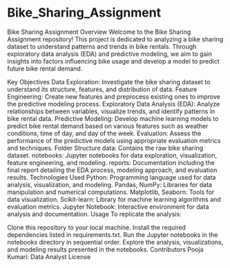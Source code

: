 # Bike_Sharing_Assignment
Bike Sharing Assignment
Overview
Welcome to the Bike Sharing Assignment repository! This project is dedicated to analyzing a bike sharing dataset to understand patterns and trends in bike rentals. Through exploratory data analysis (EDA) and predictive modeling, we aim to gain insights into factors influencing bike usage and develop a model to predict future bike rental demand.

Key Objectives
Data Exploration: Investigate the bike sharing dataset to understand its structure, features, and distribution of data.
Feature Engineering: Create new features and preprocess existing ones to improve the predictive modeling process.
Exploratory Data Analysis (EDA): Analyze relationships between variables, visualize trends, and identify patterns in bike rental data.
Predictive Modeling: Develop machine learning models to predict bike rental demand based on various features such as weather conditions, time of day, and day of the week.
Evaluation: Assess the performance of the predictive models using appropriate evaluation metrics and techniques.
Folder Structure
data: Contains the raw bike sharing dataset.
notebooks: Jupyter notebooks for data exploration, visualization, feature engineering, and modeling.
reports: Documentation including the final report detailing the EDA process, modeling approach, and evaluation results.
Technologies Used
Python: Programming language used for data analysis, visualization, and modeling.
Pandas, NumPy: Libraries for data manipulation and numerical computations.
Matplotlib, Seaborn: Tools for data visualization.
Scikit-learn: Library for machine learning algorithms and evaluation metrics.
Jupyter Notebook: Interactive environment for data analysis and documentation.
Usage
To replicate the analysis:

Clone this repository to your local machine.
Install the required dependencies listed in requirements.txt.
Run the Jupyter notebooks in the notebooks directory in sequential order.
Explore the analysis, visualizations, and modeling results presented in the notebooks.
Contributors
Pooja Kumari: Data Analyst
License
